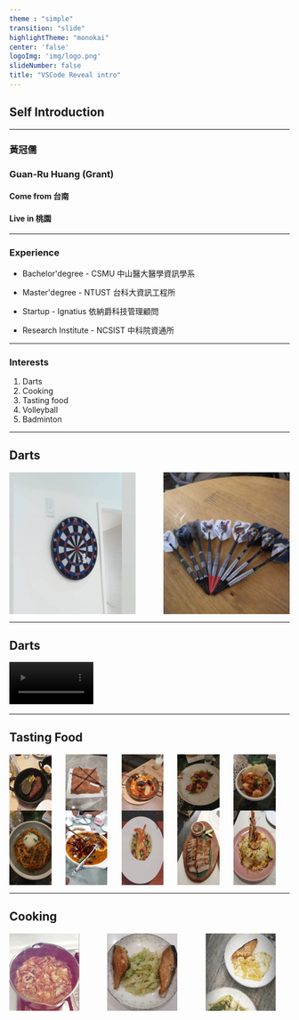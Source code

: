 ```yaml
---
theme : "simple"
transition: "slide"
highlightTheme: "monokai"
center: 'false'
logoImg: 'img/logo.png'
slideNumber: false
title: "VSCode Reveal intro"
---
```


## Self Introduction

---

### 黃冠儒
### Guan-Ru Huang (Grant)
#### Come from  台南
#### Live in 桃園


---

###  Experience

-  Bachelor'degree - CSMU 中山醫大醫學資訊學系

-  Master'degree -  NTUST 台科大資訊工程所

-  Startup - Ignatius 依納爵科技管理顧問

-  Research Institute - NCSIST 中科院資通所

---

### Interests

1. Darts 
2. Cooking
3. Tasting food
4. Volleyball
5. Badminton


---

## Darts
<div style=" display:flex; gap:10%; flex-wrap: wrap;">
    <img width="45%" src="./img/dart1.png">
    <img width="45%" src="./img/dart2.jpg">
<div>

---

## Darts
<video width="30%" controls>
        <source src="./video/dart.mp4" type="video/mp4">
</video>

---

## Tasting Food
<div style=" display:flex; gap:5% ;flex-wrap: wrap;">
    <img width="15%" src="./img/food1.jpg">
    <img width="15%" src="./img/food2.jpg">
    <img width="15%" src="./img/food3.jpg">
    <img width="15%" src="./img/food4.jpg">
    <img width="15%" src="./img/food5.jpg">
    <img width="15%" src="./img/food6.jpg">
    <img width="15%" src="./img/food7.jpg">
    <img width="15%" src="./img/food8.jpg">
    <img width="15%" src="./img/food9.jpg">
    <img width="15%" src="./img/food10.jpg">
<div>



---

## Cooking

<div style=" display:flex; gap:10%">
    <img width="25%" src="./img/cook1.png">
    <img width="25%" src="./img/cook2.png">
    <img width="25%" src="./img/cook3.png">
   
<div>

---





---